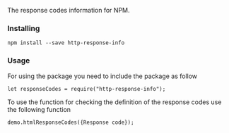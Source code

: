 The response codes information for NPM.

### Installing
```
npm install --save http-response-info
```

### Usage

For using the package you need to include the package as follow
```
let responseCodes = require("http-response-info");
```
To use the function for checking the definition of the response codes use the following function
```
demo.htmlResponseCodes({Response code});
```